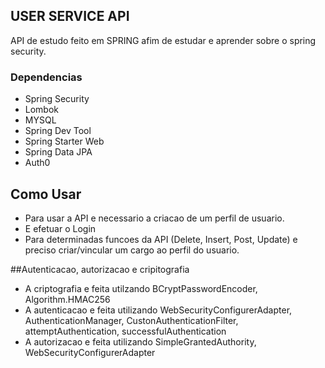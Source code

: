 ## USER SERVICE API

API de estudo feito em SPRING afim de estudar e aprender sobre o spring security.

### Dependencias

* Spring Security 
* Lombok
* MYSQL
* Spring Dev Tool
* Spring Starter Web
* Spring Data JPA
* Auth0

## Como Usar

* Para usar a API e necessario a criacao de um perfil de usuario.
* E efetuar o Login
* Para determinadas funcoes da API (Delete, Insert, Post, Update) e preciso criar/vincular um cargo ao perfil do usuario.

##Autenticacao, autorizacao e cripitografia

* A criptografia e feita utilzando BCryptPasswordEncoder, Algorithm.HMAC256
* A autenticacao e feita utilizando WebSecurityConfigurerAdapter, AuthenticationManager, CustonAuthenticationFilter, attemptAuthentication, successfulAuthentication
* A autorizacao e feita utilizando SimpleGrantedAuthority, WebSecurityConfigurerAdapter